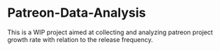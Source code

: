 # Patreon-Data-Analysis

This is a WIP project aimed at collecting and analyzing patreon project growth rate with relation to the release frequency.





